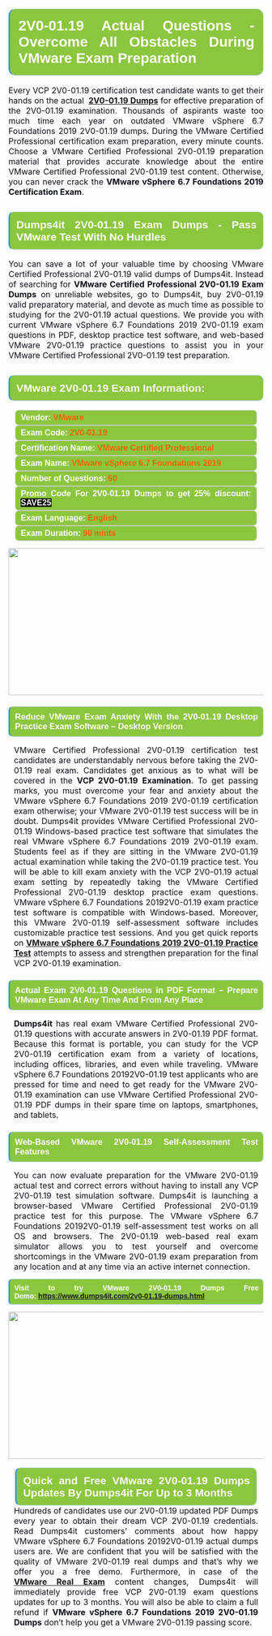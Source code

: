 

<h1 style="text-align: justify;"><span style="font-family:Arial,Helvetica,sans-serif;"><strong><span style="display: block; color: #FFFFFF; background: #8cc63f; border: 0.5px solid #AED6F1; border-left: 3px solid #3498DB; padding: .6em; border-radius: 0.5em;">2V0-01.19 Actual Questions - Overcome All Obstacles During VMware Exam Preparation </span></strong></span></h1>

<p style="margin: 0in 0.0001pt; text-align: justify;"><span style="font-size:12pt"><span new="" roman="" style="font-family:" times=""><span style="color:#0e101a">Every VCP 2V0-01.19 certification test candidate wants to get their hands on the actual </span><b><span style="color:red"> <a href="https://www.dumps4it.com/2v0-01.19-dumps.html">2V0-01.19 Dumps</a></span></b> <span style="color:#0e101a">for effective preparation of the 2V0-01.19 examination. Thousands of aspirants waste too much time each year on outdated VMware vSphere 6.7 Foundations 2019 2V0-01.19 dumps. During the VMware Certified Professional certification exam preparation, every minute counts. Choose a VMware Certified Professional 2V0-01.19 preparation material that provides accurate knowledge about the entire VMware Certified Professional 2V0-01.19 test content. Otherwise, you can never crack the <strong>VMware vSphere 6.7 Foundations 2019 Certification Exam</strong>.</span></span></span></p>

<h2 style="text-align: justify;"><span style="font-family:Arial,Helvetica,sans-serif;"><strong><span style="display: block; color: #FFFFFF; background: #8cc63f; border: 0.5px solid #AED6F1; border-left: 3px solid #3498DB; padding: .6em; border-radius: 0.5em;">Dumps4it 2V0-01.19 Exam Dumps - Pass VMware Test With No Hurdles  </span></strong></span></h2>

<p style="text-align: justify;"><span style="font-size:12pt"><span new="" roman="" style="font-family:" times=""><span style="color:#0e101a">You can save a lot of your valuable time by choosing VMware Certified Professional 2V0-01.19 valid dumps of Dumps4it. Instead of searching for <strong>VMware Certified Professional 2V0-01.19 Exam Dumps</strong> on unreliable websites, go to Dumps4it, buy 2V0-01.19 valid preparatory material, and devote as much time as possible to studying for the 2V0-01.19 actual questions. We provide you with current VMware vSphere 6.7 Foundations 2019 2V0-01.19 exam questions in PDF, desktop practice test software, and web-based VMware 2V0-01.19 practice questions to assist you in your VMware Certified Professional 2V0-01.19 test preparation.</span></span></span><span style="font-size:11pt"><span style="line-height:115%"><span sans-serif="" style="font-family:Arial,"><span style="color:#0e101a"> </span></span></span></span><span style="font-size:11pt"><span style="line-height:normal"><span sans-serif="" style="font-family:Calibri,"><span style="font-size:12.0pt"><span style="color:#0e101a"><span style="font-size:12pt"><span new="" roman="" style="font-family:" times=""><span calibri="" style="font-family:"><span style="color:#0e101a"><span style="font-size:14px;"> </span></span></span></span></span></span></span></span></span></span></p>

<h2 style="text-align: justify;"><span style="font-family:Arial,Helvetica,sans-serif;"><strong><span style="display: block; color: #FFFFFF; background: #8cc63f; border: 0.5px solid #AED6F1; border-left: 3px solid #3498DB; padding: .6em; border-radius: 0.5em;">VMware 2V0-01.19 Exam Information:</span></strong></span></h2>

<div style="margin: 0cm 10pt; background: rgb(140, 198, 63); border: 1px solid rgb(204, 204, 204); padding: 5px 10px; border-radius: 0.5em; text-align: justify;"><span style="font-family:Arial,Helvetica,sans-serif;"><span style="font-size: 11pt;"><span style="line-height: normal;"><strong><span style="font-size: 12.0pt;"><span style="color: #FFFFFF;">Vendor:</span> <span style="color: #FF6106;">VMware</span></span></strong></span></span></span></div>

<div style="margin: 0cm 10pt; background: rgb(140, 198, 63); border: 1px solid rgb(204, 204, 204); padding: 5px 10px; border-radius: 0.5em; text-align: justify;"><span style="font-family:Arial,Helvetica,sans-serif;"><span style="font-size: 11pt;"><span style="line-height: normal;"><strong><span style="font-size: 12.0pt;"><span style="color: #FFFFFF;">Exam Code:</span> <span style="color: #FF6106;">2V0-01.19</span></span></strong></span></span></span></div>

<div style="margin: 0cm 10pt; background: rgb(140, 198, 63); border: 1px solid rgb(204, 204, 204); padding: 5px 10px; border-radius: 0.5em; text-align: justify;"><span style="font-family:Arial,Helvetica,sans-serif;"><span style="font-size: 11pt;"><span style="line-height: normal;"><strong><span style="font-size: 12.0pt;"><span style="color: #FFFFFF;">Certification Name:</span> <span style="color: #FF6106;">VMware Certified Professional</span></span></strong></span></span></span></div>

<div style="margin: 0cm 10pt; background: rgb(140, 198, 63); border: 1px solid rgb(204, 204, 204); padding: 5px 10px; border-radius: 0.5em; text-align: justify;"><span style="font-family:Arial,Helvetica,sans-serif;"><span style="font-size: 11pt;"><span style="line-height: normal;"><strong><span style="font-size: 12.0pt;"><span style="color: #FFFFFF;">Exam Name:</span> <span style="color: #FF6106;">VMware vSphere 6.7 Foundations 2019</span></span></strong></span></span></span></div>

<div style="margin: 0cm 10pt; background: rgb(140, 198, 63); border: 1px solid rgb(204, 204, 204); padding: 5px 10px; border-radius: 0.5em; text-align: justify;"><span style="font-family:Arial,Helvetica,sans-serif;"><span style="font-size: 11pt;"><span style="line-height: normal;"><strong><span style="font-size: 12.0pt;"><span style="color: #FFFFFF;">Number of Questions: </span><span style="color: #FF6106;">60</span></span></strong></span></span></span></div>

<div style="margin: 0cm 10pt; background: rgb(140, 198, 63); border: 1px solid rgb(204, 204, 204); padding: 5px 10px; border-radius: 0.5em; text-align: justify;"><span style="font-family:Arial,Helvetica,sans-serif;"><span style="font-size: 11pt;"><span style="line-height: normal;"><strong><span style="font-size: 12.0pt;"><span style="color: #FFFFFF;">Promo Code For 2V0-01.19 Dumps to get 25% discount: </span><span style="color:#FFFFFF;"><span style="background-color:#000000;">SAVE25</span></span></span></strong></span></span></span></div>

<div style="margin: 0cm 10pt; background: rgb(140, 198, 63); border: 1px solid rgb(204, 204, 204); padding: 5px 10px; border-radius: 0.5em; text-align: justify;"><span style="font-family:Arial,Helvetica,sans-serif;"><span style="font-size: 11pt;"><span style="line-height: normal;"><strong><span style="font-size: 12.0pt;"><span style="color: #FFFFFF;">Exam Language:</span> <span style="color: #FF6106;">English</span></span></strong></span></span></span></div>

<div style="margin: 0cm 10pt; background: rgb(140, 198, 63); border: 1px solid rgb(204, 204, 204); padding: 5px 10px; border-radius: 0.5em; text-align: justify;"><span style="font-family:Arial,Helvetica,sans-serif;"><span style="font-size: 11pt;"><span style="line-height: normal;"><strong><span style="font-size: 12.0pt;"><span style="color: #FFFFFF;">Exam Duration: </span><span style="color: #FF6106;">90 mints</span></span></strong></span></span></span></div>

<p style="text-align: center;"><a href="https://www.dumps4it.com/2v0-01.19-dumps.html"><img src="https://i.imgur.com/a474NNd.jpg" style="height: 290px; width: 700px;" /></a></p>

<h3 style="text-align: justify;"><span style="font-family:Arial,Helvetica,sans-serif;"><strong><span style="display: block; color: #FFFFFF; background: #8cc63f; border: 0.5px solid #AED6F1; border-left: 3px solid #3498DB; padding: .6em; border-radius: 0.5em;">Reduce VMware Exam Anxiety With the 2V0-01.19 Desktop Practice Exam Software – Desktop Version </span></strong></span></h3>

<p style="margin-bottom:.0001pt; text-align:justify; margin:0in 8pt"><span style="font-size:12pt"><span new="" roman="" style="font-family:" times=""><span style="color:#0e101a">VMware Certified Professional 2V0-01.19 certification test candidates are understandably nervous before taking the 2V0-01.19 real exam. Candidates get anxious as to what will be covered in the <strong>VCP 2V0-01.19</strong> <strong>Examination</strong>. To get passing marks, you must overcome your fear and anxiety about the VMware vSphere 6.7 Foundations 2019 2V0-01.19 certification exam otherwise; your VMware 2V0-01.19 test success will be in doubt. Dumps4it provides VMware Certified Professional 2V0-01.19 Windows-based practice test software that simulates the real VMware vSphere 6.7 Foundations 2019 2V0-01.19 exam. Students feel as if they are sitting in the VMware 2V0-01.19 actual examination while taking the 2V0-01.19 practice test. You will be able to kill exam anxiety with the VCP 2V0-01.19 actual exam setting by repeatedly taking the VMware Certified Professional 2V0-01.19 desktop practice exam questions. VMware vSphere 6.7 Foundations 20192V0-01.19 exam practice test software is compatible with Windows-based. Moreover, this VMware 2V0-01.19 self-assessment software includes customizable practice test sessions. And you get quick reports on <a href="https://www.dumps4it.com/2v0-01.19-dumps.html"><strong>VMware vSphere 6.7 Foundations 2019 2V0-01.19 Practice Test</strong></a> attempts to assess and strengthen preparation for the final VCP 2V0-01.19 examination.</span></span></span></p>

<h3 style="text-align: justify;"><span style="font-family:Arial,Helvetica,sans-serif;"><strong><span style="display: block; color: #FFFFFF; background: #8cc63f; border: 0.5px solid #AED6F1; border-left: 3px solid #3498DB; padding: .6em; border-radius: 0.5em;">Actual Exam 2V0-01.19 Questions in PDF Format – Prepare VMware Exam At Any Time And From Any Place </span></strong></span></h3>

<p style="margin-bottom:.0001pt; text-align:justify; margin:0in 8pt"><span style="font-size:12pt"><span new="" roman="" style="font-family:" times=""><span style="color:#0e101a"><strong>Dumps4it </strong>has real exam VMware Certified Professional 2V0-01.19 questions with accurate answers in 2V0-01.19 PDF format. Because this format is portable, you can study for the VCP 2V0-01.19 certification exam from a variety of locations, including offices, libraries, and even while traveling. VMware vSphere 6.7 Foundations 20192V0-01.19 test applicants who are pressed for time and need to get ready for the VMware 2V0-01.19 examination can use VMware Certified Professional 2V0-01.19 PDF dumps in their spare time on laptops, smartphones, and tablets.</span></span></span></p>

<h3 style="text-align: justify;"><span style="font-family:Arial,Helvetica,sans-serif;"><strong><span style="display: block; color: #FFFFFF; background: #8cc63f; border: 0.5px solid #AED6F1; border-left: 3px solid #3498DB; padding: .6em; border-radius: 0.5em;">Web-Based VMware 2V0-01.19 Self-Assessment Test Features </span></strong></span></h3>

<p style="margin-bottom:.0001pt; text-align:justify; margin:0in 8pt"><span style="font-size:12pt"><span new="" roman="" style="font-family:" times=""><span style="color:#0e101a">You can now evaluate preparation for the VMware 2V0-01.19 actual test and correct errors without having to install any VCP 2V0-01.19 test simulation software. Dumps4it is launching a browser-based VMware Certified Professional 2V0-01.19 practice test for this purpose. The VMware vSphere 6.7 Foundations 20192V0-01.19 self-assessment test works on all OS and browsers. The 2V0-01.19 web-based real exam simulator allows you to test yourself and overcome shortcomings in the VMware 2V0-01.19 exam preparation from any location and at any time via an active internet connection.</span></span></span></p>

<p style="text-align:justify; margin-right:0in; margin-left:0in"><span style="font-family:Arial,Helvetica,sans-serif;"><strong><span style="display: block; color: #FFFFFF; background: #8cc63f; border: 0.5px solid #AED6F1; border-left: 3px solid #3498DB; padding: .6em; border-radius: 0.5em;"><span ms="" trebuchet="">Visit to try VMware 2V0-01.19 Dumps Free Demo: </span><a href="https://www.dumps4it.com/2v0-01.19-dumps.html" ms="" trebuchet="">https://www.dumps4it.com/2v0-01.19-dumps.html</a></span></strong></span></p>

<p style="margin: 0in 0.0001pt; text-align: center;"><a href="https://www.dumps4it.com/2v0-01.19-dumps.html"><img src="https://i.imgur.com/tHvwmqt.jpg" style="height: 290px; width: 700px;" /></a></p>

<p style="margin: 0in 0.0001pt; text-align: center;"> </p>

<h2 style="margin: 0in 10pt; text-align: justify;"><span style="font-family:Arial,Helvetica,sans-serif;"><strong><span style="display: block; color: #FFFFFF; background: #8cc63f; border: 0.5px solid #AED6F1; border-left: 3px solid #3498DB; padding: .6em; border-radius: 0.5em;">Quick and Free VMware 2V0-01.19 Dumps Updates By Dumps4it For Up to 3 Months</span></strong></span></h2>

<p style="text-align:justify; margin:0in 8pt"><span style="font-size:12pt"><span new="" roman="" style="font-family:" times=""><span style="color:#0e101a">Hundreds of candidates use our 2V0-01.19 updated PDF Dumps every year to obtain their dream VCP 2V0-01.19 credentials. Read Dumps4it customers' comments about how happy VMware vSphere 6.7 Foundations 20192V0-01.19 actual dumps users are. We are confident that you will be satisfied with the quality of VMware 2V0-01.19 real dumps and that’s why we offer you a free demo. Furthermore, in case of the <a href="https://www.dumps4it.com/vmware-real-exams.html"><strong>VMware Real Exam</strong></a> content changes, Dumps4it will immediately provide free VCP 2V0-01.19 exam questions updates for up to 3 months. You will also be able to claim a full refund if <strong>VMware vSphere 6.7 Foundations 2019 2V0-01.19 Dumps</strong> don’t help you get a VMware 2V0-01.19 passing score.</span></span></span><span style="font-size:11pt"><span style="line-height:normal"><span sans-serif="" style="font-family:Calibri,"><span style="font-size:12.0pt"><span new="" roman="" style="font-family:" times=""><span style="color:#0e101a"> </span></span></span></span></span></span></p>
<gdiv></gdiv><gdiv></gdiv><gdiv></gdiv><gdiv></gdiv><gdiv></gdiv><gdiv></gdiv><gdiv></gdiv><gdiv></gdiv><gdiv></gdiv><gdiv></gdiv><gdiv></gdiv><gdiv></gdiv><gdiv></gdiv><gdiv></gdiv><gdiv></gdiv><gdiv></gdiv><gdiv></gdiv><gdiv></gdiv><gdiv></gdiv><gdiv></gdiv><gdiv></gdiv><gdiv></gdiv><gdiv></gdiv><gdiv></gdiv><gdiv></gdiv><gdiv></gdiv><gdiv></gdiv><gdiv></gdiv><gdiv></gdiv><gdiv></gdiv>
